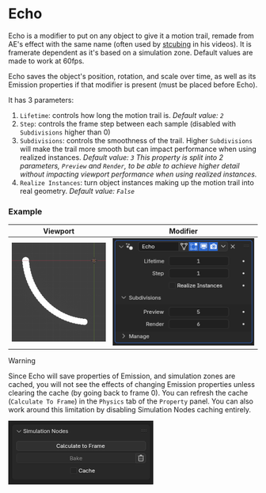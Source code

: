 # Echo

Echo is a modifier to put on any object to give it a motion trail, remade from AE's effect with the same name (often used by [stcubing](https://stcubing.com/) in his videos).
It is framerate dependent as it's based on a simulation zone. Default values are made to work at 60fps.

Echo saves the object's position, rotation, and scale over time, as well as its Emission properties if that modifier is present (must be placed before Echo).

It has 3 parameters:

1. `Lifetime`: controls how long the motion trail is.
   _Default value: `2`_
2. `Step`: controls the frame step between each sample (disabled with `Subdivisions` higher than 0)
3. `Subdivisions`: controls the smoothness of the trail. Higher `Subdivisions` will make the trail more smooth but can impact performance when using realized instances.
   _Default value: `3`_
   _This property is split into 2 parameters, `Preview` and `Render`, to be able to achieve higher detail without impacting viewport performance when using realized instances._
4. `Realize Instances`: turn object instances making up the motion trail into real geometry.
   _Default value: `False`_

### Example

| Viewport                                         | Modifier                              |
| ------------------------------------------------ | ------------------------------------- |
| <img src="/assets/echo-viewport.png" height=200> | <img src="/assets/echo-modifier.png"> |

> [!WARNING]
> Since Echo will save properties of Emission, and simulation zones are cached, you will not see the effects of changing Emission properties unless clearing the cache (by going back to frame 0).
> You can refresh the cache (`Calculate To Frame`) in the `Physics` tab of the `Property` panel.
> You can also work around this limitation by disabling Simulation Nodes caching entirely.
>
> ![image](/assets/echo-warning.png)
